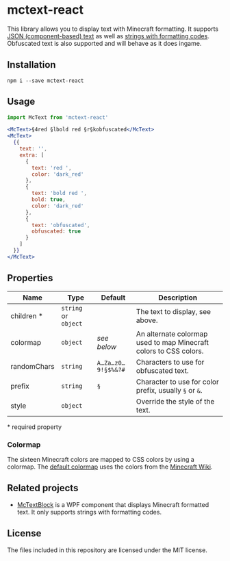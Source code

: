 # mctext-react

This library allows you to display text with Minecraft formatting. It supports [JSON (component-based) text][mc-text-component] as well as [strings with formatting codes][mc-formatting].  
Obfuscated text is also supported and will behave as it does ingame.

## Installation
```
npm i --save mctext-react
```

## Usage
```jsx
import McText from 'mctext-react'

<McText>§4red §lbold red §r§kobfuscated</McText>
<McText>
  {{
    text: '',
    extra: [
      {
        text: 'red ',
        color: 'dark_red'
      },
      {
        text: 'bold red ',
        bold: true,
        color: 'dark_red'
      },
      {
        text: 'obfuscated',
        obfuscated: true
      }
    ]
  }}
</McText>
```

## Properties
| Name | Type | Default | Description |
| --- | --- | --- | --- |
| children * | `string` or `object` | | The text to display, see above. |
| colormap | `object` | _see below_ | An alternate colormap used to map Minecraft colors to CSS colors. |
| randomChars | `string` | `A…Za…z0…9!§$%&?#` | Characters to use for obfuscated text. |
| prefix | `string` | `§` | Character to use for color prefix, usually `§` or `&`. |
| style | `object` | | Override the style of the text. |

\* required property

### Colormap
The sixteen Minecraft colors are mapped to CSS colors by using a colormap. The [default colormap][default-colormap] uses the colors from the [Minecraft Wiki][mc-wiki-colors].

## Related projects
* [McTextBlock][McTextBlock] is a WPF component that displays Minecraft formatted text. It only supports strings with formatting codes.

[mc-formatting]: http://minecraft.gamepedia.com/Formatting_codes
[mc-text-component]: http://www.minecraftforum.net/forums/minecraft-discussion/redstone-discussion-and/351959-1-9-json-text-component-for-tellraw-title-books#Textinput
[default-colormap]: https://github.com/TeamWertarbyte/mctext-react/blob/master/src/defaultColormap.js
[mc-wiki-colors]: http://minecraft.gamepedia.com/Formatting_codes#Color_codes
[McTextBlock]: https://github.com/TeamWertarbyte/McTextBlock/

## License
The files included in this repository are licensed under the MIT license.
